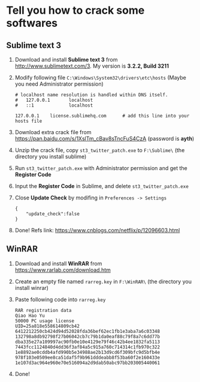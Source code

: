 <!--
 * @Author: sunyudi
 * @Date: 2020-06-06 11:35:09
 * @LastEditTime: 2020-06-06 12:45:01
--> 
# Tell you how to crack some softwares

## Sublime text 3

1. Download and install **Sublime text 3** from http://www.sublimetext.com/3. My version is **3.2.2, Build 3211**

2. Modify following file `C:\Windows\System32\drivers\etc\hosts` (Maybe you need Administrator permission)

    ```
    # localhost name resolution is handled within DNS itself.
    #	127.0.0.1       localhost
    #	::1             localhost

    127.0.0.1    license.sublimehq.com      # add this line into your hosts file
    ```

3. Download extra crack file from https://pan.baidu.com/s/1XslTm_cBav8sTncFuS4CzA (password is **ayth**)

4. Unzip the crack file, copy `st3_twitter_patch.exe` to `F:\Sublime\` (the directory you install sublime)

5. Run `st3_twitter_patch.exe` with Administrator permission and get the **Register Code**

6. Input the **Register Code** in Sublime, and delete `st3_twitter_patch.exe`

7. Close **Update Check** by modifing in `Preferences -> Settings`

    ```
    {
        "update_check":false
    }
    ```

8. Done! Refs link: https://www.cnblogs.com/netflix/p/12096603.html


## WinRAR

1. Download and install **WinRAR** from https://www.rarlab.com/download.htm

2. Create an empty file named `rarreg.key` in `F:\WinRAR\` (the directory you install winrar)

3. Paste following code into `rarreg.key`

    ```
    RAR registration data
    Qiao Hao Yu
    50000 PC usage license
    UID=25a818e558614809cb42
    6412212250cb424d94d52028fda36bef62ec1fb1e3aba7a6c03348
    132798a8db92798f27b06042cb7c79b1da0eaf88c79f8a7c6dd77b
    dba335e27a109997ac90fb0e10e4129e79f46c42b4ee1832fa5113
    7443fcc1124840d4dd36f3af84a5c915a760c714314c1fb970c322
    1e8892ae0cddb4afd990b5e34988ae2b13d9cd6f309bfc9d5bfb4e
    978f103e0509ee8ca51daf5f9b961dddeabb8f53ba60f2e160433e
    1e107d3ac964e960e70e516094a2d9dab50abc97bb203005440061
    ```

4. Done!
